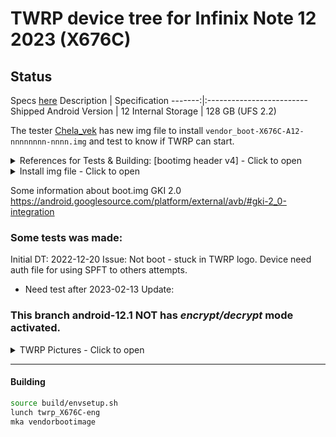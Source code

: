 # TWRP device tree for Infinix Note 12 2023 (X676C)

## Status

Specs [here](https://www.devicespecifications.com/en/model/69965aab)
Description | Specification
-------:|:-------------------------
Shipped Android Version | 12
Internal Storage | 128 GB (UFS 2.2)

The tester [Chela_vek](https://4pda.to/forum/index.php?showuser=8411813) has new img file to install `vendor_boot-X676C-A12-nnnnnnnn-nnnn.img` and test to know if TWRP can start.

<details><summary>References for Tests & Building: [bootimg header v4] - Click to open</summary>
<p>

[bootimg header v4](https://android.googlesource.com/platform/system/tools/mkbootimg/+/refs/heads/master/include/bootimg/bootimg.h#404)

[BoardConfig.mk](https://android.googlesource.com/device/google/cuttlefish/+/70e6a3f2434529698dc831471a1a7b675cb87cc3/shared/BoardConfig.mk)

[Bootloader overview](https://source.android.com/docs/core/architecture/bootloader)

[Vendor Boot Partitions](https://source.android.com/docs/core/architecture/bootloader/partitions/vendor-boot-partitions)

[Boot Image Header](https://source.android.com/docs/core/architecture/bootloader/boot-image-header)

[Generic Boot Partition - vendor_boot](https://source.android.com/docs/core/architecture/bootloader/partitions/generic-boot)

[Vendor/ODM DLKM Partition](https://source.android.com/docs/core/architecture/bootloader/partitions/vendor-odm-dlkm-partition)

[Version Information in AVB properties](https://source.android.com/docs/core/architecture/bootloader/version-info-avb)
</p>
</details>

<details><summary>Install img file - Click to open</summary>
<p>

[in fastbootd -- Fastboot commands](https://source.android.com/docs/core/architecture/bootloader/fastbootd#fastboot-commands)
`fastboot fetch vendor_boot <out.img>`
Use in Android 12 and higher to support flashing vendor ramdisks.

Gets the entire partition size and the chunk size. Gets data for each chunk, then stitches the data together to <out.img>

For details, see `fastboot fetch vendor_boot <out.img>`.

`fastboot flash vendor_boot:default <vendor-ramdisk.img>`	
Use in Android 12 and higher to support flashing vendor ramdisks.

This is a special variant of the flash command. It performs a fetch vendor_boot image function, as if fastboot fetch was called. The new vendor_boot image it flashes depends on whether the boot header version is version 3 or version 4.

For details, see `fastboot flash vendor_boot:default <vendor-ramdisk.img>`.

fastboot flash vendor_boot:<foo> <vendor-ramdisk.img>	Use in Android 12 and higher to support flashing vendor ramdisks.
Fetches the vendor_boot image. Returns an error if the vendor boot header is version 3. If it’s version 4, it finds the correct vendor ramdisk fragment (if available). It replaces that with the given image, recalculates sizes and offsets, and flashes the new vendor_boot image.

For details, see `fastboot flash vendor_boot:<foo> <vendor-ramdisk.img>`
</p>
</details>

Some information about boot.img GKI 2.0 https://android.googlesource.com/platform/external/avb/#gki-2_0-integration

### Some tests was made: 
Initial DT: 2022-12-20
Issue: Not boot - stuck in TWRP logo. Device need auth file for using SPFT to others attempts.

 - Need test after 2023-02-13
Update:  

### This branch android-12.1 **NOT** has ***encrypt/decrypt*** mode activated.

<details><summary>TWRP Pictures - Click to open</summary>
<p>
![TWRP Working](https://github.com/lopestom/twrp_device_infinix_X676C/releases/download/IN_12_2023-X676C-v848/Screenshot_2023-02-19-13-42-39.png)
![TWRP Working](https://github.com/lopestom/twrp_device_infinix_X676C/releases/download/IN_12_2023-X676C-v848/Screenshot_2023-02-19-13-42-57.png)
![TWRP Working](https://github.com/lopestom/twrp_device_infinix_X676C/releases/download/IN_12_2023-X676C-v848/Screenshot_2023-02-19-13-41-48.png)
![TWRP Working](https://github.com/lopestom/twrp_device_infinix_X676C/releases/download/IN_12_2023-X676C-v848/Screenshot_2023-02-19-13-38-14.png)
![TWRP Working](https://github.com/lopestom/twrp_device_infinix_X676C/releases/download/IN_12_2023-X676C-v848/Screenshot_2023-02-19-13-40-20.png)
</p>
</details>

-----
#### Building

```bash
source build/envsetup.sh
lunch twrp_X676C-eng
mka vendorbootimage
```
